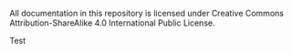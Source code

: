 All documentation in this repository is licensed under Creative Commons Attribution-ShareAlike 4.0 International Public License.

Test